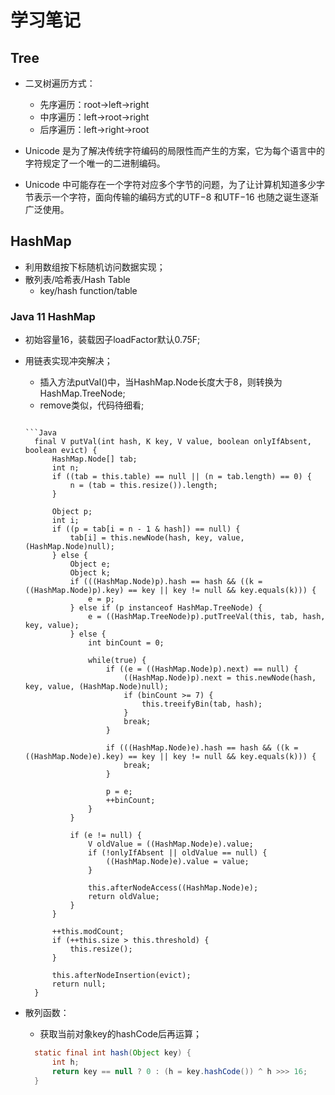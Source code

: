 # 学习笔记

## Tree

- 二叉树遍历方式：
  - 先序遍历：root->left->right
  - 中序遍历：left->root->right
  - 后序遍历：left->right->root

- Unicode 是为了解决传统字符编码的局限性而产生的方案，它为每个语言中的字符规定了一个唯一的二进制编码。
- Unicode 中可能存在一个字符对应多个字节的问题，为了让计算机知道多少字节表示一个字符，面向传输的编码方式的UTF−8 和UTF−16 也随之诞生逐渐广泛使用。

## HashMap

- 利用数组按下标随机访问数据实现；
- 散列表/哈希表/Hash Table
  - key/hash function/table

### Java 11 HashMap

- 初始容量16，装载因子loadFactor默认0.75F;
- 用链表实现冲突解决；
  - 插入方法putVal()中，当HashMap.Node长度大于8，则转换为HashMap.TreeNode;
  - remove类似，代码待细看;
  ```

  ```Java
    final V putVal(int hash, K key, V value, boolean onlyIfAbsent, boolean evict) {
        HashMap.Node[] tab;
        int n;
        if ((tab = this.table) == null || (n = tab.length) == 0) {
            n = (tab = this.resize()).length;
        }

        Object p;
        int i;
        if ((p = tab[i = n - 1 & hash]) == null) {
            tab[i] = this.newNode(hash, key, value, (HashMap.Node)null);
        } else {
            Object e;
            Object k;
            if (((HashMap.Node)p).hash == hash && ((k = ((HashMap.Node)p).key) == key || key != null && key.equals(k))) {
                e = p;
            } else if (p instanceof HashMap.TreeNode) {
                e = ((HashMap.TreeNode)p).putTreeVal(this, tab, hash, key, value);
            } else {
                int binCount = 0;

                while(true) {
                    if ((e = ((HashMap.Node)p).next) == null) {
                        ((HashMap.Node)p).next = this.newNode(hash, key, value, (HashMap.Node)null);
                        if (binCount >= 7) {
                            this.treeifyBin(tab, hash);
                        }
                        break;
                    }

                    if (((HashMap.Node)e).hash == hash && ((k = ((HashMap.Node)e).key) == key || key != null && key.equals(k))) {
                        break;
                    }

                    p = e;
                    ++binCount;
                }
            }

            if (e != null) {
                V oldValue = ((HashMap.Node)e).value;
                if (!onlyIfAbsent || oldValue == null) {
                    ((HashMap.Node)e).value = value;
                }

                this.afterNodeAccess((HashMap.Node)e);
                return oldValue;
            }
        }

        ++this.modCount;
        if (++this.size > this.threshold) {
            this.resize();
        }

        this.afterNodeInsertion(evict);
        return null;
    }

  ```

- 散列函数：
  - 获取当前对象key的hashCode后再运算；

  ```Java
    static final int hash(Object key) {
        int h;
        return key == null ? 0 : (h = key.hashCode()) ^ h >>> 16;
    }

